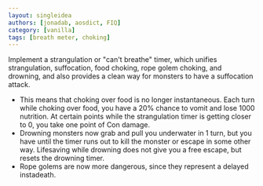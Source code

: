 ```yaml
---
layout: singleidea
authors: [jonadab, aosdict, FIQ]
category: [vanilla]
tags: [breath meter, choking]
---
```

Implement a strangulation or "can't breathe" timer, which unifies strangulation, suffocation, food choking, rope golem choking, and drowning, and also provides a clean way for monsters to have a suffocation attack.
* This means that choking over food is no longer instantaneous. Each turn while choking over food, you have a 20% chance to vomit and lose 1000 nutrition. At certain points while the strangulation timer is getting closer to 0, you take one point of Con damage.
* Drowning monsters now grab and pull you underwater in 1 turn, but you have until the timer runs out to kill the monster or escape in some other way. Lifesaving while drowning does not give you a free escape, but resets the drowning timer.
* Rope golems are now more dangerous, since they represent a delayed instadeath.
